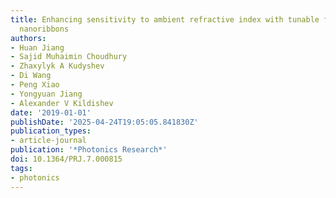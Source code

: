 ```yaml
---
title: Enhancing sensitivity to ambient refractive index with tunable few-layer graphene/hBN
  nanoribbons
authors:
- Huan Jiang
- Sajid Muhaimin Choudhury
- Zhaxylyk A Kudyshev
- Di Wang
- Peng Xiao
- Yongyuan Jiang
- Alexander V Kildishev
date: '2019-01-01'
publishDate: '2025-04-24T19:05:05.841830Z'
publication_types:
- article-journal
publication: '*Photonics Research*'
doi: 10.1364/PRJ.7.000815
tags:
- photonics
---
```

